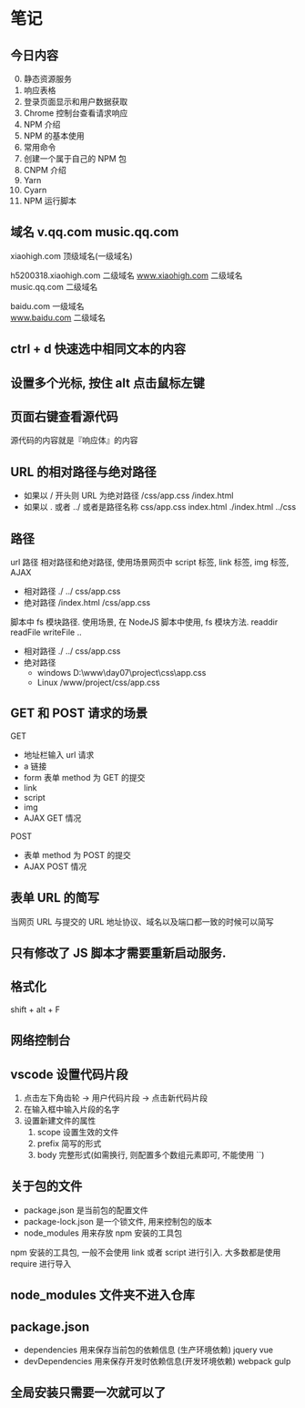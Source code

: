# 笔记

## 今日内容
0. 静态资源服务
1. 响应表格
2. 登录页面显示和用户数据获取
3. Chrome 控制台查看请求响应
4. NPM 介绍
5. NPM 的基本使用
6. 常用命令
7. 创建一个属于自己的 NPM 包
8. CNPM 介绍
9.  Yarn 
10. Cyarn
11. NPM 运行脚本

## 域名   v.qq.com  music.qq.com  
xiaohigh.com   顶级域名(一级域名)

h5200318.xiaohigh.com 二级域名
www.xiaohigh.com      二级域名
music.qq.com          二级域名


baidu.com            一级域名   
www.baidu.com        二级域名

## ctrl + d 快速选中相同文本的内容

## 设置多个光标, 按住 alt 点击鼠标左键

## 页面右键查看源代码
源代码的内容就是『响应体』的内容

## URL 的相对路径与绝对路径
* 如果以 / 开头则 URL 为绝对路径  /css/app.css  /index.html 
* 如果以 . 或者 ../ 或者是路径名称  css/app.css   index.html  ./index.html  ../css

## 路径
url 路径
相对路径和绝对路径, 使用场景网页中  script 标签, link 标签, img 标签, AJAX
* 相对路径 ./  ../  css/app.css   
* 绝对路径 /index.html   /css/app.css

脚本中 fs 模块路径. 使用场景, 在 NodeJS 脚本中使用, fs 模块方法. readdir readFile writeFile ..
* 相对路径  ./ ../ css/app.css
* 绝对路径 
  * windows  D:\\www\\day07\\project\\css\\app.css
  * Linux    /www/project/css/app.css

## GET 和 POST 请求的场景
GET
* 地址栏输入 url 请求
* a 链接
* form 表单 method 为 GET 的提交
* link
* script
* img
* AJAX GET 情况

POST
* 表单 method 为 POST 的提交
* AJAX POST 情况

## 表单 URL 的简写
当网页 URL 与提交的 URL 地址协议、域名以及端口都一致的时候可以简写

## 只有修改了 JS 脚本才需要重新启动服务.

## 格式化
shift + alt + F

## 网络控制台

## vscode 设置代码片段
1. 点击左下角齿轮 -> 用户代码片段 -> 点击新代码片段
2. 在输入框中输入片段的名字
3. 设置新建文件的属性
   1. scope  设置生效的文件
   2. prefix 简写的形式
   3. body   完整形式(如需换行, 则配置多个数组元素即可, 不能使用 ``)

## 关于包的文件
* package.json 是当前包的配置文件
* package-lock.json 是一个锁文件, 用来控制包的版本
* node_modules 用来存放 npm 安装的工具包

npm 安装的工具包, 一般不会使用 link 或者 script 进行引入. 大多数都是使用 require 进行导入

## node_modules 文件夹不进入仓库


## package.json 
* dependencies 用来保存当前包的依赖信息 (生产环境依赖)  jquery vue
* devDependencies 用来保存开发时依赖信息(开发环境依赖)  webpack gulp

## 全局安装只需要一次就可以了




